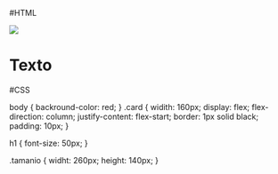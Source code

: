#HTML

<html>
<head>
  <title>TituloPag</title>
</head>
<body>
  <div class="card">
  <img class="tamanio" src="https://images.pexels.com/photos/2189599/pexels-photo-2189599.jpeg?cs=srgb&dl=pexels-alexas-fotos-2189599.jpg&fm=jpg" />
  <h1>Texto</h1>
  </div>
  
  #CSS
  
  body {
  backround-color: red;
}
.card {
  widith: 160px;
  display: flex;
  flex-direction: column;
  justify-content: flex-start;
  border: 1px solid black;
  padding: 10px;
}

h1 {
  font-size: 50px;
}

.tamanio {
  widht: 260px;
  height: 140px;
}
